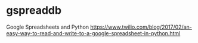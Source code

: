 # gspreaddb
Google Spreadsheets and Python https://www.twilio.com/blog/2017/02/an-easy-way-to-read-and-write-to-a-google-spreadsheet-in-python.html
